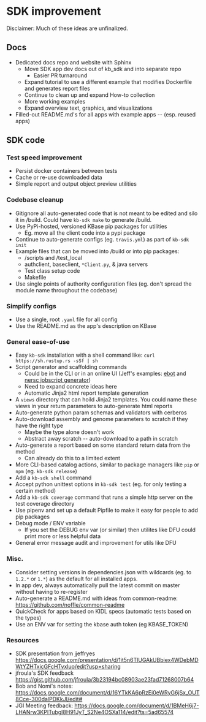# SDK improvement

Disclaimer: Much of these ideas are unfinalized.

## Docs

* Dedicated docs repo and website with Sphinx
  * Move SDK app dev docs out of kb_sdk and into separate repo
    * Easier PR turnaround
  * Expand tutorial to use a different example that modifies Dockerfile and generates report files
  * Continue to clean up and expand How-to collection
  * More working examples
  * Expand overview text, graphics, and visualizations
* Filled-out README.md's for all apps with example apps -- (esp. reused apps)

## SDK code

### Test speed improvement

* Persist docker containers between tests
* Cache or re-use downloaded data
* Simple report and output object preview utilities

### Codebase cleanup

* Gitignore all auto-generated code that is not meant to be edited and silo it in /build. Could have `kb-sdk make` to generate /build.
* Use PyPi-hosted, versioned KBase pip packages for utilities
  * Eg. move all the client code into a pypi package
* Continue to auto-generate configs (eg. `travis.yml`) as part of `kb-sdk init`
* Example files that can be moved into /build or into pip packages:
  * /scripts and /test_local
  * authclient, baseclient, `*Client.py`, & java servers
  * Test class setup code
  * Makefile
* Use single points of authority configuration files (eg. don't spread the module name throughout the codebase)

### Simplify configs

* Use a single, root `.yaml` file for all config
* Use the README.md as the app's description on KBase

### General ease-of-use

* Easy `kb-sdk` installation with a shell command like: `curl https://sh.rustup.rs -sSf | sh`
* Script generator and scaffolding commands
  * Could be in the CLI or in an online UI (Jeff's examples: [ebot](https://www.ncbi.nlm.nih.gov/Class/PowerTools/eutils/ebot/ebot.cgi) and [nersc jobscript generator](https://my.nersc.gov/script_generator.php))
  * Need to expand concrete ideas here
  * Automatic Jinja2 html report template generation 
* A `views` directory that can hoild Jinja2 templates. You could name these views in your return parameters to auto-generate html reports
* Auto-generate python param schemas and validators with cerberos
* Auto-download assembly and genome parameters to scratch if they have the right type
  * Maybe the type alone doesn't work
  * Abstract away scratch -- auto-download to a path in scratch
* Auto-generate a report based on some standard return data from the method
  * Can already do this to a limited extent
* More CLI-based catalog actions, similar to package managers like `pip` or `npm` (eg. `kb-sdk release`)
* Add a `kb-sdk shell` command
* Accept python unittest options in `kb-sdk test` (eg. for only testing a certain method)
* Add a `kb-sdk coverage` command that runs a simple http server on the test coverage directory
* Use pipenv and set up a default Pipfile to make it easy for people to add pip packages
* Debug mode / ENV variable
  * If you set the DEBUG env var (or similar) then utilites like DFU could print more or less helpful data
* General error message audit and improvement for utils like DFU 

### Misc.

* Consider setting versions in dependencies.json with wildcards (eg. to `1.2.*` or `1.*`) as the default for all installed apps.
* In app dev, always automatically pull the latest commit on master without having to re-register
* Auto-generate a README.md with ideas from common-readme: https://github.com/noffle/common-readme
* QuickCheck for apps based on KIDL specs (automatic tests based on the types)
* Use an ENV var for setting the kbase auth token (eg KBASE_TOKEN)

### Resources

* SDK presentation from jjeffryes https://docs.google.com/presentation/d/1it5n6TlUGAkUBbiex4WDebMDWtYZHTxicGFcHTvxluo/edit?usp=sharing
* jfroula's SDK feedback https://gist.github.com/jfroula/3b23194bc08903ae23fad71268007b64
* Bob and Nomi's notes: https://docs.google.com/document/d/16YTkKA6pRzEi0eWRyG6jSx_OUT8Cce-300dalPDKkJI/edit#
* JGI Meeting feedback: https://docs.google.com/document/d/1BMeH6j7-LHANrw3KPITubgI8H91JyT_S2Ne4OSXa114/edit?ts=5ad65574
